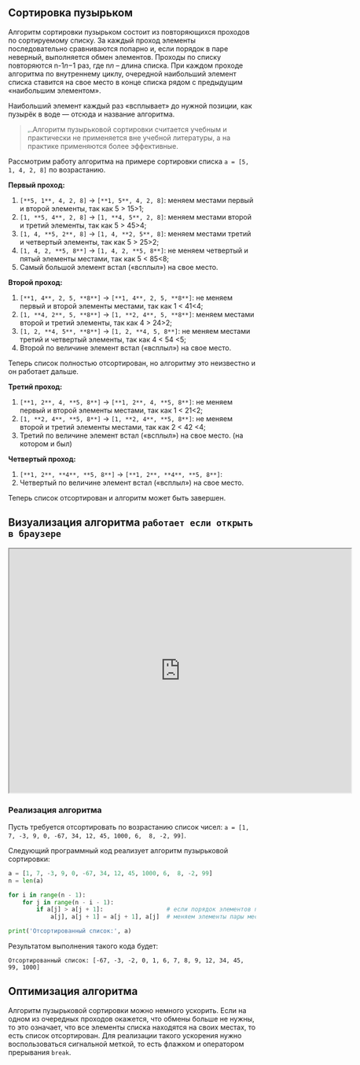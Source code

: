 ## Сортировка пузырьком

Алгоритм сортировки пузырьком состоит из повторяющихся проходов по сортируемому списку. За каждый проход элементы последовательно сравниваются попарно и, если порядок в паре неверный, выполняется обмен элементов. Проходы по списку повторяются n-1*n*−1 раз, где n*n* – длина списка. При каждом проходе алгоритма по внутреннему циклу, очередной наибольший элемент списка ставится на свое место в конце списка рядом с предыдущим «наибольшим элементом».

Наибольший элемент каждый раз «всплывает» до нужной позиции, как пузырёк в воде — отсюда и название алгоритма.

> <img src="https://ucarecdn.com/0594c179-bdde-456b-878b-a455d590d352/" alt="img" style="zoom:25%;" />Алгоритм пузырьковой сортировки считается учебным и практически не применяется вне учебной литературы, а на практике применяются более эффективные.

Рассмотрим работу алгоритма на примере сортировки списка `a = [5, 1, 4, 2, 8]` по возрастанию.

**Первый проход:**

1. `[**5, 1**, 4, 2, 8]` → `[**1, 5**, 4, 2, 8]`: меняем местами первый и второй элементы, так как 5 > 15>1;
2. `[1, **5, 4**, 2, 8]` → `[1, **4, 5**, 2, 8]`: меняем местами второй и третий элементы, так как 5 > 45>4;
3. `[1, 4, **5, 2**, 8]` → `[1, 4, **2, 5**, 8]`: меняем местами третий и четвертый элементы, так как 5 > 25>2;
4. `[1, 4, 2, **5, 8**]` → `[1, 4, 2, **5, 8**]`: не меняем четвертый и пятый элементы местами, так как 5 < 85<8;
5. Самый большой элемент встал («всплыл») на свое место.

**Второй проход:**

1. `[**1, 4**, 2, 5, **8**]` → `[**1, 4**, 2, 5, **8**]`: не меняем первый и второй элементы местами, так как 1 < 41<4;
2. `[1, **4, 2**, 5, **8**]` → `[1, **2, 4**, 5, **8**]`: меняем местами второй и третий элементы, так как 4 > 24>2;
3. `[1, 2, **4, 5**, **8**]` → `[1, 2, **4, 5, 8**]`: не меняем местами третий и четвертый элементы, так как 4 < 54 <5;
4. Второй по величине элемент встал («всплыл») на свое место.

Теперь список полностью отсортирован, но алгоритму это неизвестно и он работает дальше.

**Третий проход:**

1. `[**1, 2**, 4, **5, 8**]` → `[**1, 2**, 4, **5, 8**]`: не меняем первый и второй элементы местами, так как 1 < 21<2;
2. `[1, **2, 4**, **5, 8**]` → `[1, **2, 4**, **5, 8**]`: не меняем второй и третий элементы местами, так как 2 < 42 <4;
3. Третий по величине элемент встал («всплыл») на свое место. (на котором и был)

**Четвертый проход:**

1. `[**1, 2**, **4**, **5, 8**]` → `[**1, 2**, **4**, **5, 8**]`:
2. Четвертый по величине элемент встал («всплыл») на свое место.

Теперь список отсортирован и алгоритм может быть завершен.

## Визуализация алгоритма `работает если открыть в браузере`

<iframe height="500px" src="https://airtucha.github.io/SortVis/" width="700px" style="transition: var(--focus-outline-transition); box-sizing: border-box; color: rgb(34, 34, 34); font-family: Roboto, sans-serif; font-size: 16px; font-style: normal; font-variant-ligatures: normal; font-variant-caps: normal; font-weight: 400; letter-spacing: normal; orphans: 2; text-align: center; text-indent: 0px; text-transform: none; white-space: normal; widows: 2; word-spacing: 0px; -webkit-text-stroke-width: 0px; background-color: rgb(255, 255, 255); text-decoration-thickness: initial; text-decoration-style: initial; text-decoration-color: initial;"></iframe>

### Реализация алгоритма

Пусть требуется отсортировать по возрастанию список чисел: `a = [1, 7, -3, 9, 0, -67, 34, 12, 45, 1000, 6,  8, -2, 99]`.

Следующий программный код реализует алгоритм пузырьковой сортировки:

```python
a = [1, 7, -3, 9, 0, -67, 34, 12, 45, 1000, 6,  8, -2, 99]
n = len(a)

for i in range(n - 1):
    for j in range(n - i - 1):
        if a[j] > a[j + 1]:                  # если порядок элементов пары неправильный
            a[j], a[j + 1] = a[j + 1], a[j]  # меняем элементы пары местами 

print('Отсортированный список:', a)
```

Результатом выполнения такого кода будет:

```no-highlight
Отсортированный список: [-67, -3, -2, 0, 1, 6, 7, 8, 9, 12, 34, 45, 99, 1000]
```

## Оптимизация алгоритма

Алгоритм пузырьковой сортировки можно немного ускорить. Если на одном из очередных проходов окажется, что обмены больше не нужны, то это означает, что все элементы списка находятся на своих местах, то есть список отсортирован. Для реализации такого ускорения нужно воспользоваться сигнальной меткой, то есть флажком и оператором прерывания `break`.